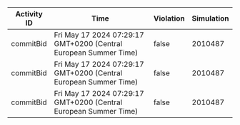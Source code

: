| Activity ID | Time | Violation | Simulation |
| --- | --- | --- | --- |
| commitBid | Fri May 17 2024 07:29:17 GMT+0200 (Central European Summer Time) | false | 2010487 |
| commitBid | Fri May 17 2024 07:29:17 GMT+0200 (Central European Summer Time) | false | 2010487 |
| commitBid | Fri May 17 2024 07:29:17 GMT+0200 (Central European Summer Time) | false | 2010487 |